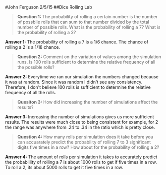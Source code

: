 #John Ferguson    2/5/15
##Dice Rolling Lab

>**Question 1:** The probability of rolling a certain number is the number of possbile rolls that can sum to that number divided by the total number of possible rolls. What is the probability of rolling a 7? What is the probability of rolling a 2?

**Answer 1:** The probability of rolling a 7 is a 1/6 chance.  The chance of rolling a 2 is a 1/18 chance. 

>**Question 2:** Comment on the variation of values among the simulation runs.  Is 100 rolls sufficient to determine the relative frequency of all the possible rolls?

**Answer 2:** Everytime we ran our simulation the numbers changed because it was at random.  Since it was random I didn't see any consistency.  Therefore, I don't believe 100 rolls is sufficient to determine the relative frequency of all the rolls.

>**Quesiton 3:** How did increasing the number of simulations affect the results?

**Answer 3:** Increasing the number of simulations gives us more sufficient results.  The results were much close to being consistent for example, for 2 the range was anywhere from .24 to .34 in the ratio which is pretty close. 

>**Question 4:**  How many rolls per simulation does it take before you can accuarately predict the probability of rolling 7 to 3 significant digits five times in a row? How about for the probability of rolling a 2?

**Answer 4:** The amount of rolls per simulation it takes to accurately predict the probablility of rolling a 7 is about 1000 rolls to get if five times in a row.  To roll a 2, its about 5000 rolls to get it five times in a row.
